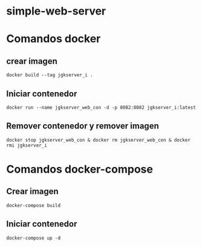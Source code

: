 # simple-web-server



# Comandos docker

## crear imagen

```shell
docker build --tag jgkserver_i .
```

## Iniciar contenedor

```shell
docker run --name jgkserver_web_con -d -p 8082:8082 jgkserver_i:latest
```

## Remover contenedor y remover imagen

```shell
docker stop jgkserver_web_con & docker rm jgkserver_web_con & docker rmi jgkserver_i
```

# Comandos docker-compose

## Crear imagen
```shell
docker-compose build
```

## Iniciar contenedor

```shell
docker-compose up -d
```



